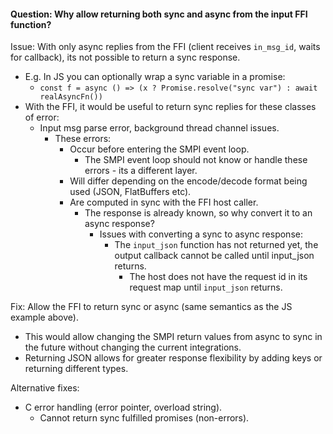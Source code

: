 

#### Question: Why allow returning both sync and async from the input FFI function?
Issue: With only async replies from the FFI (client receives `in_msg_id`, waits for callback), its not possible to return a sync response.
- E.g. In JS you can optionally wrap a sync variable in a promise:
     - `const f = async () => (x ? Promise.resolve("sync var") : await realAsyncFn())`
- With the FFI, it would be useful to return sync replies for these classes of error:
     - Input msg parse error, background thread channel issues.
         - These errors:
             - Occur before entering the SMPI event loop.
                 - The SMPI event loop should not know or handle these errors - its a different layer.
             - Will differ depending on the encode/decode format being used (JSON, FlatBuffers etc).
             - Are computed in sync with the FFI host caller.
                 - The response is already known, so why convert it to an async response?
                     - Issues with converting a sync to async response:
                         - The `input_json` function has not returned yet, the output callback cannot be called until input_json returns.
                             - The host does not have the request id in its request map until `input_json` returns.

Fix: Allow the FFI to return sync or async (same semantics as the JS example above).
- This would allow changing the SMPI return values from async to sync in the future without changing the current integrations.
- Returning JSON allows for greater response flexibility by adding keys or returning different types.

Alternative fixes:
- C error handling (error pointer, overload string).
     - Cannot return sync fulfilled promises (non-errors).